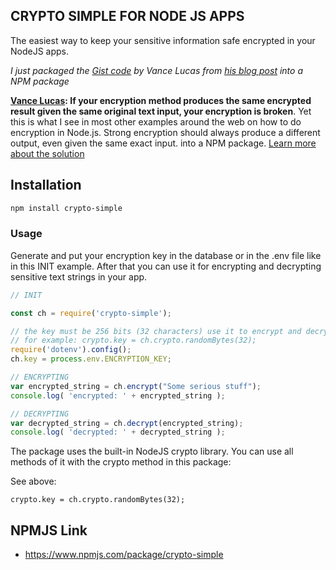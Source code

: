 ## CRYPTO SIMPLE FOR NODE JS APPS

The easiest way to keep your sensitive information safe encrypted in your NodeJS apps.

*I just packaged the [Gist code](https://gist.github.com/vlucas/2bd40f62d20c1d49237a109d491974eb) by Vance Lucas from [his blog post](http://vancelucas.com/blog/stronger-encryption-and-decryption-in-node-js/) into a NPM package*

**[Vance Lucas](https://vancelucas.com/): If your encryption method produces the same encrypted result given the same original text input, your encryption is broken**. Yet this is what I see in most other examples around the web on how to do encryption in Node.js. Strong encryption should always produce a different output, even given the same exact input.  into a NPM package.  [Learn more about the solution](http://vancelucas.com/blog/stronger-encryption-and-decryption-in-node-js/)



## Installation 

```bash
npm install crypto-simple
```

### Usage

Generate and put your encryption key in the database or in the .env file like in this INIT example. After that you can use it for encrypting and decrypting sensitive text strings in your app.



```javascript
// INIT

const ch = require('crypto-simple');

// the key must be 256 bits (32 characters) use it to encrypt and decrypt your strings
// for example: crypto.key = ch.crypto.randomBytes(32); 
require('dotenv').config();
ch.key = process.env.ENCRYPTION_KEY; 

// ENCRYPTING
var encrypted_string = ch.encrypt("Some serious stuff");
console.log( 'encrypted: ' + encrypted_string );

// DECRYPTING
var decrypted_string = ch.decrypt(encrypted_string);
console.log( 'decrypted: ' + decrypted_string );
```

The package uses the built-in NodeJS  crypto library. You can use all methods of it with the crypto method in this package:

See above: 

`crypto.key = ch.crypto.randomBytes(32); `

## NPMJS Link

- https://www.npmjs.com/package/crypto-simple 